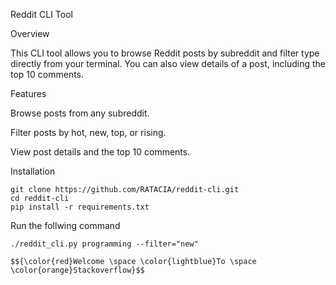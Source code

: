 Reddit CLI Tool

Overview

This CLI tool allows you to browse Reddit posts by subreddit and filter type directly from your terminal. You can also view details of a post, including the top 10 comments.

Features

Browse posts from any subreddit.

Filter posts by hot, new, top, or rising.

View post details and the top 10 comments.

Installation

```
git clone https://github.com/RATACIA/reddit-cli.git
cd reddit-cli
pip install -r requirements.txt
```

Run the follwing command

```
./reddit_cli.py programming --filter="new"
```

```
$${\color{red}Welcome \space \color{lightblue}To \space \color{orange}Stackoverflow}$$
```
